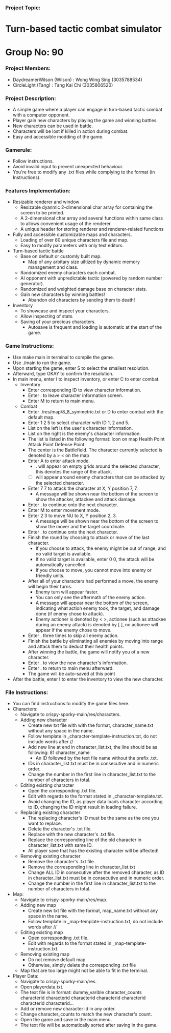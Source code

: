 ### Project Topic: ###
# Turn-based tactic combat simulator #  
# Group No: 90 #
### Project Members: ###
  - DaydreamerWilson (Wilson) : Wong Wing Sing (3035788534)
  - CircleLight (Tang) : Tang Kai Chi (3035806520)
### Project Description: ###
  - A simple game where a player can engage in turn-based tactic combat with a computer opponent.
  - Player gain new characters by playing the game and winning battles.
  - New characters can be used in battle.
  - Characters will be lost if killed in action during combat.
  - Easy and accessible modding of the game.
### Gamerule: ###
  - Follow instructions.
  - Avoid invalid input to prevent unexpected behaviour.
  - You're free to modify any .txt files while complying to the format (in Instructions).
### Features Implementation: ###
  - Resizable renderer and window
    - Resizable dyanmic 2-dimensional char array for containing the screen to be printed.
    - A 2-dimensional char array and several functions within same class to allows convenient usage of the renderer.
    - A unique header for storing renderer and renderer-related functions
  - Fully and accessible customizable maps and characters.
    - Loading of over 80 unique characters file and map.
    - Easy to modify parameters with only text editors.
  - Turn-based tactic battle
    - Base on default or customly built map.
      - Map of any arbitary size uiltized by dynamic memory management and class.
    - Randomized enemy characters each combat.
    - AI opponent with unpredictable tactic (powered by random number generator).
    - Randomized and weighted damage base on character stats.
    - Gain new characters by winning battles!
      - Abandon old characters by sending them to death!
  - Inventory
    - To showcase and inspect your characters.
    - Allow inspecting of stats.
    - Saving of your precious characters.
      - Autosave is frequent and loading is automatic at the start of the game.
### Game Instructions: ###
  - Use make main in terminal to compile the game.
  - Use ./main to run the game.
  - Upon starting the game, enter S to select the smallest resolution.
  - Afterward, type OKAY to confirm the resolution.
  - In main menu, enter I to inspect inventory, or enter C to enter combat.
    - Inventory
      - Enter corresponding ID to view character information.
      - Enter . to leave character information screen.
      - Enter M to return to main menu.
    - Combat
      - Enter ./res/map/8_8_symmetric.txt or D to enter combat with the default map.
      - Enter 1 2 5 to select character with ID 1, 2 and 5.
      - List on the left is the user's character information.
      - List on the right is the enemy's character information.
      - The list is listed in the following format:
        Icon on map
        Health Point
        Attack Point
        Defense Point
      - The center is the Battlefield.
        The character currently selected is denoted by a >  < on the map
      - Enter A to enter attack mode.
        - . will appear on empty grids around the selected character, this denotes the range of the attack.
        - [  ] will appear around enemy characters that can be attacked by the selected character.
      - Enter 7 7 to attack the character at X, Y position 7, 7.
        - A message will be shown near the bottom of the screen to show the attacker, attackee and attack damage.
      - Enter . to continue onto the next character.
      - Enter M to enter movement mode.
      - Enter 2 3 to move NU to X, Y position 2, 3.
        - A message will be shown near the bottom of the screen to show the mover and the target coordinate.
      - Enter . to continue onto the next character.
      - Finish the round by choosing to attack or move of the last character.
        - If you choose to attack, the enemy might be out of range, and no valid target is available.
        - If no valid target is available, enter 0 0, the attack will be automatically cancelled.
        - If you choose to move, you cannot move into enemy or friendly units.
      - After all of your characters had performed a move, the enemy will begin their turns.
        - Enemy turn will appear faster.
        - You can only see the aftermath of the enemy action.
        - A message will appear near the bottom of the screen, indicating what action enemy took, the target, and damage done (if enemy chose to attack).
        - Enemy actioner is denoted by <  >, actionee (such as attackee during an enemy attack) is denoted by [  ], no actionee will appear if the enemy chose to move.
      - Enter . three times to skip all enemy action.
      - Finish the battle by eliminating all enemies by moving into range and attack them to deduct their health points.
      - After winning the battle, the game will notify you of a new character.
      - Enter . to view the new character's information.
      - Enter . to return to main menu afterward.
      - The game will be auto-saved at this point
  - After the battle, enter I to enter the inventory to view the new character.
### File Instructions: ###
  - You can find instructions to modify the game files here.
  - Characters:
    - Navigate to crispy-sporky-main/res/characters.
    - Adding new character
      - Create new txt file with with the format, character_name.txt without any space in the name.
      - Follow template in _character-template-instruction.txt, do not include words after //
      - Add new line at end in character_list.txt, the line should be as following:
        81 character_name
        - An ID followed by the text file name without the prefix .txt.
      - IDs in character_list.txt must be in consecutive and in numeric order.
      - Change the number in the first line in character_list.txt to the number of characters in total.
    - Editing existing character
      - Open the corresponding .txt file.
      - Edit with regards to the format stated in _character-template.txt.
      - Avoid changing the ID, as player data loads character according to ID, changing the ID might result in loading failure.
    - Replacing existing character
      - The replacing character's ID must be the same as the one you want to replace.
      - Delete the character's .txt file.
      - Replace with the new character's .txt file.
      - Replace the corresponding line of the old character in character_list.txt with same ID.
      - All player save that has the existing character will be affected!
    - Removing existing character
      - Remove the character's .txt file.
      - Remove the corresponding line in character_list.txt
      - Change ALL ID in consecutive after the removed character, as ID in character_list.txt must be in consecutive and in numeric order.
      - Change the number in the first line in character_list.txt to the number of characters in total.
  - Map:
    - Navigate to crispy-sporky-main/res/map.
    - Adding new map
      - Create new txt file with the format, map_name.txt without any space in the name.
      - Follow template in _map-template-instruction.txt, do not include words after //
    - Editing existing map
      - Open corresponding .txt file.
      - Edit with regards to the format stated in _map-template-instruction.txt.
    - Removing existing map
      - Do not remove default map
      - Otherwise, simply delete the corresponding .txt file
    - Map that are too large might not be able to fit in the terminal.
  - Player Data:
    - Navigate to crispy-sporky-main/res.
    - Open playerdata.txt.
    - The text file is in format:
      dummy_varible character_counts
      characterid characterid characterid characterid characterid characterid characterid...
    - Add or remove new character id in any order.
    - Change character_counts to match the new character's count.
    - Open the game and save in the main menu.
    - The text file will be automatically sorted after saving in the game.
